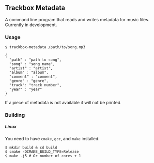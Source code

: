 Trackbox Metadata
-----------------

A command line program that reads and writes metadata for music files. Currently in development.

### Usage

``` console
$ trackbox-metadata /path/to/song.mp3

{
  "path" : "path to song",
  "song" : "song name",
  "artist" : "artist",
  "album" : "album",
  "comment" : "comment",
  "genre" : "genre",
  "track": "track number",
  "year" : "year"
}
```

If a piece of metadata is not available it will not be printed.

### Building

##### Linux

You need to have `cmake`, `gcc`, and `make` installed.

```
$ mkdir build & cd build
$ cmake -DCMAKE_BUILD_TYPE=Release
$ make -j5 # Or number of cores + 1
```
